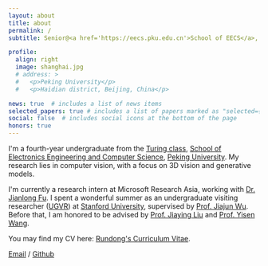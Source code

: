 ```yaml
---
layout: about
title: about
permalink: /
subtitle: Senior@<a href='https://eecs.pku.edu.cn'>School of EECS</a>, <a href='https://www.pku.edu.cn'>Peking University</a>

profile:
  align: right
  image: shanghai.jpg
  # address: >
  #   <p>Peking University</p>
  #   <p>Haidian district, Beijing, China</p>

news: true  # includes a list of news items
selected_papers: true # includes a list of papers marked as "selected={true}"
social: false  # includes social icons at the bottom of the page
honors: true
---
```

I'm a fourth-year undergraduate from the [Turing class](https://cfcs.pku.edu.cn/english/research/turing_program/introduction1/index.htm), [School of Electronics Engineering and Computer Science](https://eecs.pku.edu.cn/), [Peking University](https://www.pku.edu.cn/). My research lies in computer vision, with a focus on 3D vision and generative models.

<!-- My research interest is to enable machines perceive, understand, interact with, and learn from the 3D world and I'm currently interested in 3D object-centric learning and generation. -->

I'm currently a research intern at Microsoft Research Asia, working with [Dr. Jianlong Fu](https://jianlong-fu.github.io/). I spent a wonderful summer as an undergraduate visiting researcher ([UGVR](https://engineering.stanford.edu/students-academics/programs/global-engineering-programs/chinese-ugvr)) at [Stanford University](https://www.stanford.edu/), supervised by [Prof. Jiajun Wu](https://jiajunwu.com/). Before that, I am honored to be advised by [Prof. Jiaying Liu](http://39.96.165.147/people/liujiaying.html) and [Prof. Yisen Wang](https://yisenwang.github.io/).

<!-- I'm actively looking for a Ph.D. position starting from Fall 2024. :smile: -->

You may find my CV here: [Rundong's Curriculum Vitae](../assets/pdf/CV-Rundong-New.pdf).

[Email](mailto:rundong_luo@stu.pku.edu.cn) / [Github](https://github.com/Red-Fairy) 
<!-- / [Wechat](../assets/img/wechat.jpg) -->

<!-- [Hits](https://hits.seeyoufarm.com/api/count/incr/badge.svg?url=https%3A%2F%2Fred-fairy.github.io&count_bg=%2379C83D&title_bg=%23555555&icon=&icon_color=%23E7E7E7&title=hits&edge_flat=false)](https://hits.seeyoufarm.com) -->